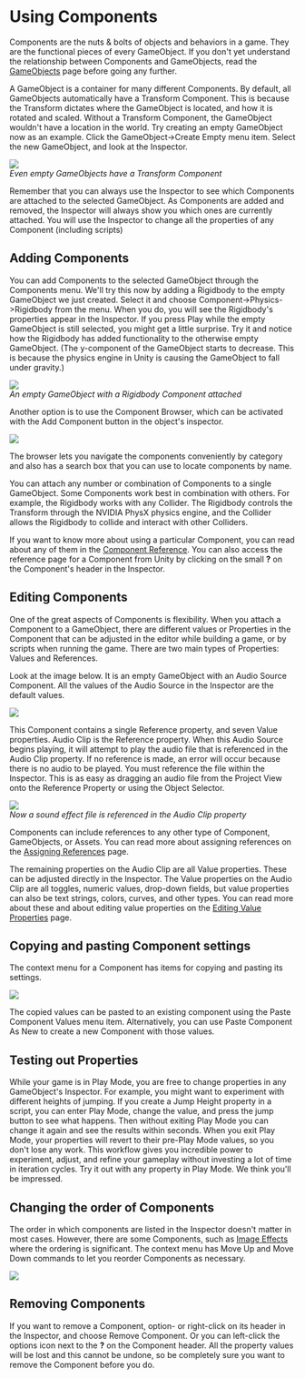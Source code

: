 Using Components
================


<span class=keyword>Components</span> are the nuts & bolts of objects and behaviors in a game.  They are the functional pieces of every <span class=keyword>GameObject</span>.  If you don't yet understand the relationship between Components and GameObjects, read the [GameObjects](GameObjects.html) page before going any further.

A GameObject is a container for many different Components.  By default, all GameObjects automatically have a <span class=component>Transform</span> Component.  This is because the Transform dictates where the GameObject is located, and how it is rotated and scaled.  Without a Transform Component, the GameObject wouldn't have a location in the world.  Try creating an empty GameObject now as an example.  Click the <span class=menu>GameObject->Create Empty</span> menu item.  Select the new GameObject, and look at the <span class=keyword>Inspector</span>.

![](http://docwiki.hq.unity3d.com/uploads/Main/EmptyGO.png)  
_Even empty GameObjects have a Transform Component_

Remember that you can always use the Inspector to see which Components are attached to the selected GameObject.  As Components are added and removed, the Inspector will always show you which ones are currently attached.  You will use the Inspector to change all the properties of any Component (including scripts)


Adding Components
-----------------


You can add Components to the selected GameObject through the Components menu.  We'll try this now by adding a <span class=keyword>Rigidbody</span> to the empty GameObject we just created.  Select it and choose <span class=menu>Component->Physics->Rigidbody</span> from the menu.  When you do, you will see the Rigidbody's properties appear in the Inspector.  If you press <span class=keyword>Play</span> while the empty GameObject is still selected, you might get a little surprise.  Try it and notice how the Rigidbody has added functionality to the otherwise empty GameObject. (The y-component of the GameObject starts to decrease.  This is because the physics engine in Unity is causing the GameObject to fall under gravity.)

![](http://docwiki.hq.unity3d.com/uploads/Main/RigidBodyGO.png)  
_An empty GameObject with a Rigidbody Component attached_

Another option is to use the <span class=keyword>Component Browser</span>, which can be activated with the <span class=menu>Add Component</span> button in the object's inspector.

![](http://docwiki.hq.unity3d.com/uploads/Main/ComponentBrowser.png)  

The browser lets you navigate the components conveniently by category and also has a search box that you can use to locate components by name.

You can attach any number or combination of Components to a single GameObject.  Some Components work best in combination with others.  For example, the Rigidbody works with any Collider.  The Rigidbody controls the Transform through the <span class=keyword>NVIDIA PhysX</span> physics engine, and the Collider allows the Rigidbody to collide and interact with other Colliders.

If you want to know more about using a particular Component, you can read about any of them in the [Component Reference](Components.html).  You can also access the reference page for a Component from Unity by clicking on the small __?__ on the Component's header in the Inspector.


Editing Components
------------------


One of the great aspects of Components is flexibility.  When you attach a Component to a GameObject, there are different values or 
<span class=keyword>Properties</span> in the Component that can be adjusted in the editor while building a game, or by scripts when running the game.  There are two main types of Properties: <span class=keyword>Values</span> and <span class=keyword>References</span>.

Look at the image below.  It is an empty GameObject with an <span class=component>Audio Source</span> Component.  All the values of the <span class=component>Audio Source</span> in the Inspector are the default values.

![](http://docwiki.hq.unity3d.com/uploads/Main/AudioGO.png)  

This Component contains a single Reference property, and seven Value properties.  <span class=component>Audio Clip</span> is the Reference property.  When this Audio Source begins playing, it will attempt to play the audio file that is referenced in the <span class=component>Audio Clip</span> property.  If no reference is made, an error will occur because there is no audio to be played.  You must reference the file within the Inspector.  This is as easy as dragging an audio file from the Project View onto the Reference Property or using the Object Selector.

![](http://docwiki.hq.unity3d.com/uploads/Main/AudioReference.png)  
_Now a sound effect file is referenced in the <span class=component>Audio Clip</span> property_

Components can include references to any other type of Component, GameObjects, or Assets. You can read more about assigning references on the [Assigning References](EditingReferenceProperties.html) page.

The remaining properties on the Audio Clip are all Value properties.  These can be adjusted directly in the Inspector. The Value properties on the Audio Clip are all toggles, numeric values, drop-down fields, but value properties can also be text strings, colors, curves, and other types. You can read more about these and about editing value properties on the [Editing Value Properties](EditingValueProperties40.html) page.


Copying and pasting Component settings
--------------------------------------


The context menu for a Component has items for copying and pasting its settings.

![](http://docwiki.hq.unity3d.com/uploads/Main/ComponentContextMenu.png)  

The copied values can be pasted to an existing component using the <span class=menu>Paste Component Values</span> menu item. Alternatively, you can use <span class=menu>Paste Component As New</span> to create a new Component with those values.

Testing out Properties
----------------------


While your game is in <span class=keyword>Play Mode</span>, you are free to change properties in any GameObject's Inspector.  For example, you might want to experiment with different heights of jumping.  If you create a <span class=component>Jump Height</span> property in a script, you can enter Play Mode, change the value, and press the jump button to see what happens.  Then without exiting Play Mode you can change it again and see the results within seconds.  When you exit Play Mode, your properties will revert to their pre-Play Mode values, so you don't lose any work.  This workflow gives you incredible power to experiment, adjust, and refine your gameplay without investing a lot of time in iteration cycles.  Try it out with any property in Play Mode.  We think you'll be impressed.

Changing the order of Components
--------------------------------


The order in which components are listed in the Inspector doesn't matter in most cases. However, there are some Components, such as [Image Effects](comp-ImageEffects.html) where the ordering is significant. The context menu has <span class=menu>Move Up</span> and <span class=menu>Move Down</span> commands to let you reorder Components as necessary.

![](http://docwiki.hq.unity3d.com/uploads/Main/ComponentContextUpDown.png)  

Removing Components
-------------------


If you want to remove a Component, option- or right-click on its header in the Inspector, and choose <span class=menu>Remove Component</span>.  Or you can left-click the options icon next to the __?__ on the Component header.  All the property values will be lost and this cannot be undone, so be completely sure you want to remove the Component before you do.

